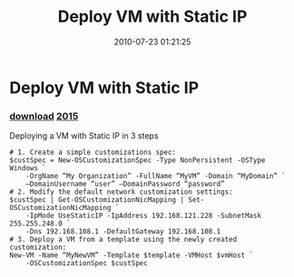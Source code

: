 ﻿---
pid:            2014
parent:         0
children:       2015
poster:         Nedko Nedev
title:          Deploy VM with Static IP
date:           2010-07-23 01:21:25
description:    Deploying a VM with Static IP in 3 steps
format:         posh
---

# Deploy VM with Static IP

### [download](2014.ps1)  [2015](2015.md)

Deploying a VM with Static IP in 3 steps

```posh
# 1. Create a simple customizations spec:
$custSpec = New-OSCustomizationSpec -Type NonPersistent -OSType Windows `
    -OrgName “My Organization” -FullName “MyVM” -Domain “MyDomain” `
    –DomainUsername “user” –DomainPassword “password”
# 2. Modify the default network customization settings:
$custSpec | Get-OSCustomizationNicMapping | Set-OSCustomizationNicMapping `
    -IpMode UseStaticIP -IpAddress 192.168.121.228 -SubnetMask 255.255.248.0 `
    -Dns 192.168.108.1 -DefaultGateway 192.168.108.1
# 3. Deploy a VM from a template using the newly created customization:
New-VM -Name “MyNewVM” -Template $template -VMHost $vmHost `
    -OSCustomizationSpec $custSpec

```
